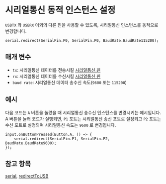 # 시리얼통신 동적 인스턴스 설정

`USBTX` 와 `USBRX` 이외의 다른 핀을 사용할 수 있도록, 시리얼통신 인스턴스를 동적으로 변경합니다.

```sig
serial.redirect(SerialPin.P0, SerialPin.P0, BaudRate.BaudRate115200);
```

## 매개 변수

* `tx`: 시리얼통신 데이터를 전송시킬 [시리얼통신 핀](/device/pins) 
* `rx`: 시리얼통신 데이터를 수신시킬 [시리얼통신 핀](/device/pins) 
* `baud rate`: 시리얼통신 데이터 송수신 속도(`9600` 또는 `115200`)

## 예시

다음 코드는 `A` 버튼을 눌렀을 때 시리얼통신 송수신 인스턴스를 변경시키는 예시입니다. A 버튼을 눌러 코드가 실행되면, `P1` 포트는 시리얼통신 송신 포트로 설정되고 `P2` 포트는 수신 포트로 설정되며 시리얼통신 속도는 `9600` 로 변경됩니다.

```blocks
input.onButtonPressed(Button.A, () => {
    serial.redirect(SerialPin.P1, SerialPin.P2, BaudRate.BaudRate9600);
});
```

## 참고 항목

[serial](/device/serial), [redirectToUSB](/reference/serial/redirect-to-usb)